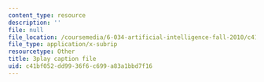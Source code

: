 ```yaml
---
content_type: resource
description: ''
file: null
file_location: /coursemedia/6-034-artificial-intelligence-fall-2010/c41bf052dd9936f6c699a83a1bbd7f16_gvmfbePC2pc.srt
file_type: application/x-subrip
resourcetype: Other
title: 3play caption file
uid: c41bf052-dd99-36f6-c699-a83a1bbd7f16
---
```


